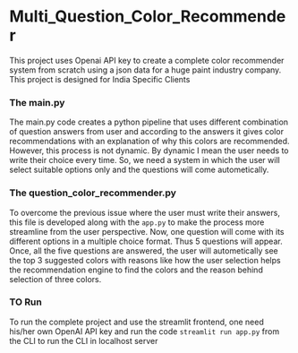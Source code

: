 # Multi_Question_Color_Recommender
This project uses Openai API key to create a complete color recommender system from scratch using a json data for a huge paint industry company. This project is designed for India Specific Clients

### The main.py
The main.py code creates a python pipeline that uses different combination of question answers from user and according to the answers it gives color recommendations with an explanation of why this colors are recommended. However, this process is not dynamic. By dynamic I mean the user needs to write their choice every time. So, we need a system in which the user will select suitable options only and the questions will come autometically. 

### The question_color_recommender.py
To overcome the previous issue where the user must write their answers, this file is developed along with the `app.py` to make the process more streamline from the user perspective. Now, one question will come with its different options in a multiple choice format. Thus 5 questions will appear. Once, all the five questions are answered, the user will autometically see the top 3 suggested colors with reasons like how the user selection helps the recommendation engine to find the colors and the reason behind selection of three colors.

### TO Run
To run the complete project and use the streamlit frontend, one need his/her own OpenAI API key and run the code `streamlit run app.py` from the CLI to run the CLI in localhost server
